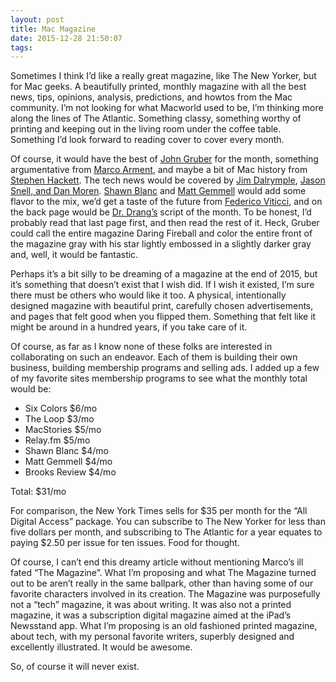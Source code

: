 ```yaml
---
layout: post
title: Mac Magazine
date: 2015-12-28 21:50:07
tags: 
---
```


Sometimes I think I’d like a really great magazine, like The New Yorker, but for Mac geeks. A beautifully printed, monthly magazine with all the best news, tips, opinions, analysis, predictions, and howtos from the Mac community. I’m not looking for what Macworld used to be, I’m thinking more along the lines of The Atlantic. Something classy, something worthy of printing and keeping out in the living room under the coffee table. Something I’d look forward to reading cover to cover every month.

Of course, it would have the best of [John Gruber](http://daringfireball.net) for the month, something argumentative from [Marco Arment](http://marco.org), and maybe a bit of Mac history from [Stephen Hackett](http://www.512pixels.net). The tech news would be covered by [Jim Dalrymple](http://www.loopinsight.com), [Jason Snell, and Dan Moren](https://sixcolors.com). [Shawn Blanc](https://shawnblanc.net) and [Matt Gemmell](http://mattgemmell.com) would add some flavor to the mix, we’d get a taste of the future from [Federico Viticci](https://www.macstories.net), and on the back page would be [Dr. Drang’s](http://www.leancrew.com/all-this/) script of the month. To be honest, I’d probably read that last page first, and then read the rest of it. Heck, Gruber could call the entire magazine Daring Fireball and color the entire front of the magazine gray with his star lightly embossed in a slightly darker gray and, well, it would be fantastic. 

Perhaps it’s a bit silly to be dreaming of a magazine at the end of 2015, but it’s something that doesn’t exist that I wish did. If I wish it existed, I’m sure there must be others who would like it too. A physical, intentionally designed magazine with beautiful print, carefully chosen advertisements, and pages that felt good when you flipped them. Something that felt like it might be around in a hundred years, if you take care of it. 

Of course, as far as I know none of these folks are interested in collaborating on such an endeavor. Each of them is building their own business, building membership programs and selling ads. I added up a few of my favorite sites membership programs to see what the monthly total would be:

* Six Colors $6/mo
* The Loop $3/mo
* MacStories $5/mo
* Relay.fm $5/mo
* Shawn Blanc $4/mo
* Matt Gemmell $4/mo
* Brooks Review $4/mo

Total: $31/mo

For comparison, the New York Times sells for $35 per month for the “All Digital Access” package. You can subscribe to The New Yorker for less than five dollars per month, and subscribing to The Atlantic for a year equates to paying $2.50 per issue for ten issues. Food for thought. 

Of course, I can’t end this dreamy article without mentioning Marco’s ill fated “The Magazine”. What I’m proposing and what The Magazine turned out to be aren’t really in the same ballpark, other than having some of our favorite characters involved in its creation. The Magazine was purposefully not a “tech” magazine, it was about writing. It was also not a printed magazine, it was a subscription digital magazine aimed at the iPad’s Newsstand app. What I’m proposing is an old fashioned printed magazine, about tech, with my personal favorite writers, superbly designed and excellently illustrated. It would be awesome. 
  
So, of course it will never exist. 
